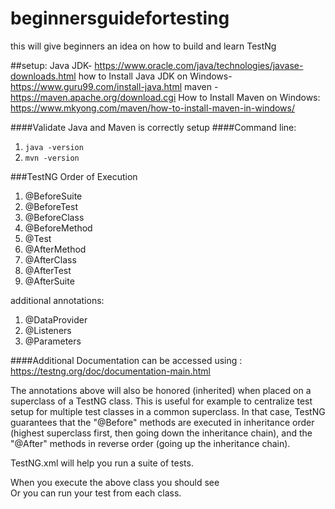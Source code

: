 # beginnersguidefortesting
this will give beginners an idea on how to build and learn TestNg

##setup:
 Java JDK- https://www.oracle.com/java/technologies/javase-downloads.html
 how to Install Java JDK on Windows- https://www.guru99.com/install-java.html
 maven -    https://maven.apache.org/download.cgi
 How to Install Maven on Windows: https://www.mkyong.com/maven/how-to-install-maven-in-windows/

####Validate Java and Maven is correctly setup
####Command line:
1. `java -version`
2. `mvn -version`

###TestNG Order of Execution
1. @BeforeSuite
2. @BeforeTest
3. @BeforeClass
4. @BeforeMethod
5. @Test
6. @AfterMethod
7. @AfterClass
8. @AfterTest
9. @AfterSuite


additional annotations:
1. @DataProvider
2. @Listeners
3. @Parameters


####Additional Documentation can be accessed using : https://testng.org/doc/documentation-main.html

The annotations above will also be honored (inherited) when placed on a superclass of a TestNG class. 
This is useful for example to centralize test setup for multiple test classes in a common superclass.
In that case, TestNG guarantees that the "@Before" methods are executed in inheritance order 
(highest superclass first, then going down the inheritance chain),
 and the "@After" methods in reverse order (going up the inheritance chain).
 
 TestNG.xml will help you run a suite of tests.
 <suite name="All Test Suite">
     <test verbose="2" preserve-order="true" name="D:/GitProject/beginnersguidefortesting">
         <classes>
             <class name="com.guide.beginners.testng.theinternet.TestNgAnnotationsOrder"/>
         </classes>
     </test>
 </suite>

When you execute the above class you should see  
 Or 
 you can run your test from each class. 
 
 